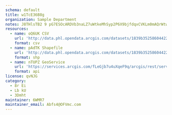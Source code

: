 ```yaml
---
schema: default
title: w1TcE36B8g 
organization: Sample Department 
notes: J8THlsTB2 9 pG7ESOcARDVb3naLZ7uWtkeMhSyp2P6X9bjfdqxCVKLm0mAQrWtwQoxUEzv6h4kedIqu841ZYFDo0n5vgiwPizYM 
resources:
  - name: oQ6UK CSV
    url: 'http://data.phl.opendata.arcgis.com/datasets/1839b35258604422b0b520cbb668df0d_0.csv'
    format: csv
  - name: pAdTK Shapefile
    url: 'http://data.phl.opendata.arcgis.com/datasets/1839b35258604422b0b520cbb668df0d_0.zip'
    format: shp
  - name: nTUPZ GeoService
    url: 'https://services.arcgis.com/fLeGjb7u4uXqeF9q/arcgis/rest/services/Air_Monitoring_Stations/FeatureServer/0/query'
    format: api
license: qvNJG 
category:
  - 8r Ei 
  - Lb kU 
  - 3Dmht 
maintainer: 6WMR7  
maintainer_email: Abfs4@OFVmc.com
---
```

